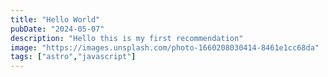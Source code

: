 ```yaml
---
title: "Hello World"
pubDate: "2024-05-07"
description: "Hello this is my first recommendation"
image: "https://images.unsplash.com/photo-1660208030414-8461e1cc68da"
tags: ["astro","javascript"]
---
```



